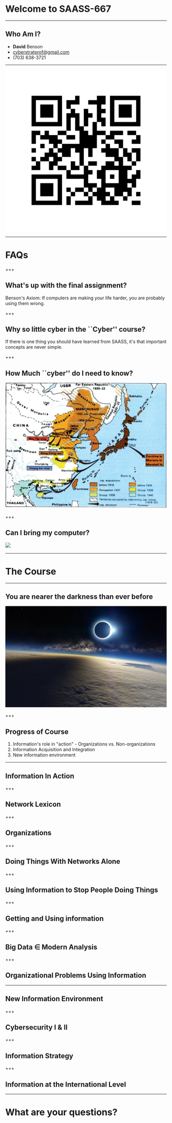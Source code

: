 # Welcome to SAASS-667

---

## Who Am I?

  - **David** Benson
  - cyberstratprof@gmail.com
  - (703) 638-3721


---

![](assets/img/qrcode.png)

---

# FAQs

+++

## What's up with the final assignment?

Benson's Axiom: If computers are making your life harder, you are probably using them wrong.

+++

## Why so little cyber in the ``Cyber'' course? 

If there is one thing you should have learned from SAASS, it's that important concepts are never simple.

+++

## How Much ``cyber'' do I need to know?

![Japanese Empire Map](assets/img/japan.jpg)

+++

## Can I bring my computer?

![](assets/img/giphy.gif)

---

# The Course

---

## You are nearer the darkness than ever before


![](assets/img/eclipse.jpg)

+++

## Progress of Course

  1. Information's role in "action"
    - Organizations vs. Non-organizations
  2. Information Acquisition and Integration
  3. New information environment

---

## Information In Action

+++

## Network Lexicon


+++


## Organizations


+++

## Doing Things With Networks Alone


+++

## Using Information to Stop People Doing Things


+++

## Getting and Using information

+++

## Big Data &isin; Modern Analysis

+++

## Organizational Problems Using Information


---

## New Information Environment

+++

## Cybersecurity I & II

+++

## Information Strategy


+++

## Information at the International Level

---

# What are your questions?


